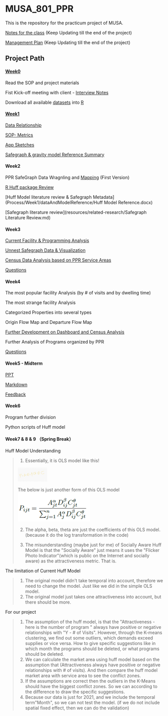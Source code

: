 # MUSA_801_PPR
This is the repository for the practicum project of MUSA.

[Notes for the class](notes.md) (Keep Updating till the end of the project)

[Management Plan](https://docs.google.com/spreadsheets/d/1FgCO618cihtmxwfZZv87nweTDBh2rQip/edit?usp=sharing&ouid=107802804023877926203&rtpof=true&sd=true) (Keep Updating till the end of the project)

## Project Path
#### [Week0](Process/Week0)

Read the SOP and project materials

Fist Kick-off meeting with client - [Interview Notes](Process/Week0/interviewnotes_0118.md)

Download all available [datasets](data/open-data-philly/00-sources-and-metadata.md) into [R](Process/Week0/PPPR.html)

#### [Week1](Process/Week1)

[Data Relationship](/Process/Week1/dataRelationship/note_Database_Relationship.md)

[SOP- Metrics](Process/Week1/sopMetrics/sucessfulMetrics.md)

[App Sketches](Process/Week1/appSketches/README.md)

[Safegraph & gravity model Reference Summary](Process/Week1/dataAndModelReference/ModelReference.md) 

#### Week2
PPR SafeGraph Data Wragnling and [Mapping](demo/) (First Version)

[R Huff package Review](https://raw.githubusercontent.com/alexsingleton/Huff-Tools/master/huff-tools.r)

[Huff Model literature review & Safegraph Metadata](Process/Week1/dataAndModelReference/Huff Model Reference.docx)

[Safegraph literature review](resources/related-research/Safegraph Literature Review.md)

#### Week3

[Current Facility & Programming Analysis](Process\Week3\PPPR-Program.html) 

[Unnest Safegraph Data & Visualization](PPPR.html)

[Census Data Analysis based on PPR Service Areas](https://ppr-dashboard-xfw9y.ondigitalocean.app/)

[Questions](notes.md)

#### Week4

The most popular facility Analysis (by # of visits and by dwelling time)

The most strange facility Analysis

Categorized Properties into several types

Origin Flow Map and Departure Flow Map

[Further Development on Dashboard and Census Analysis](https://ppr-dashboard-xfw9y.ondigitalocean.app/)

Further Analysis of Programs organized by PPR

[Questions](notes.md)

#### Week5 - Midterm

[PPT](https://docs.google.com/presentation/d/1bBRV1WXwandpqySlg-J_grMCS6epUF8gNEZjnMhIpu8/edit) 

[Markdown](PPPR_Midterm.html)

[Feedback](midtermfeedback.md)

#### Week6

Program further division

Python scripts of Huff model

#### Week7 & 8 & 9 （Spring Break）

Huff Model Understanding

> 1. Essentially, it is OLS model like this!
>
> <img src="https://raw.githubusercontent.com/ShaunZhxiong/ImgGarage/main/img/image-20220312183108213.png" width=20%>
>
> The below is just another form of this OLS model![image-20220312183224405](https://raw.githubusercontent.com/ShaunZhxiong/ImgGarage/main/img/image-20220312183224405.png)
>
> 2. The alpha, beta, theta are just the coefficients of this OLS model. (because it do the log transformation in the code)
>
> 3. The misunderstanding (maybe just for me) of Socially Aware Huff Model is that the "Socially Aware" just means it uses the "Flicker Photo Indicator"(which is public on the Internet and socially aware) as the attractiveness metric. That is.

The limitation of Current Huff Model

> 1. The original model didn't take temporal into account, therefore we need to change the model. Just like we did in the simple OLS model.
> 2. The original model just takes one attractiveness into account, but there should be more.

For our project

> 1. The assumption of the huff model, is that the "Attractiveness - here is the number of program " always have positive or negative relationships with "Y - # of Visits". However, through the K-means clustering, we find out some outliers, which demands exceed supplies or vice versa. How to give specific suggestions like in which month the programs should be deleted, or what programs should be deleted.
> 2. We can calculate the market area using huff model based on the assumption that (Attractiveness always have positive or negative relationships with # of visits). And then compare the huff model market area with service area to see the conflict zones.
> 3. If the assumptions are correct then the outliers in the K-Means should have the biggest conflict zones. So we can according to the difference to draw the specific suggestions.
> 4. Because our data is just for 2021, and we include the temporal term"Month", so we can not test the model. (if we do not include spatial fixed effect, then we can do the validation)